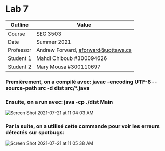 # Lab 7

| Outline | Value |
| ------------- | ------------- |
| Course  | SEG 3503  |
| Date  | Summer 2021 |
| Professor  | Andrew Forward, aforward@uottawa.ca  |
| Student 1  | Mahdi Chiboub #300094626 |
| Student 2  | Mary Mousa #300110697  |


### Premièrement, on a compilé avec: javac -encoding UTF-8 --source-path src -d dist src/*.java 
### Ensuite, on a run avec: java -cp ./dist Main

![Screen Shot 2021-07-21 at 11 04 03 AM](https://user-images.githubusercontent.com/54963309/126512390-0e5b63bf-e4c6-437c-937b-abe36b803424.jpg)

### Par la suite, on a utilisé cette commande pour voir les erreurs détectés sur spotbugs:

![Screen Shot 2021-07-21 at 11 05 38 AM](https://user-images.githubusercontent.com/54963309/126512454-cf7f5789-9bef-4057-89fc-21a641e46a0e.jpg)


